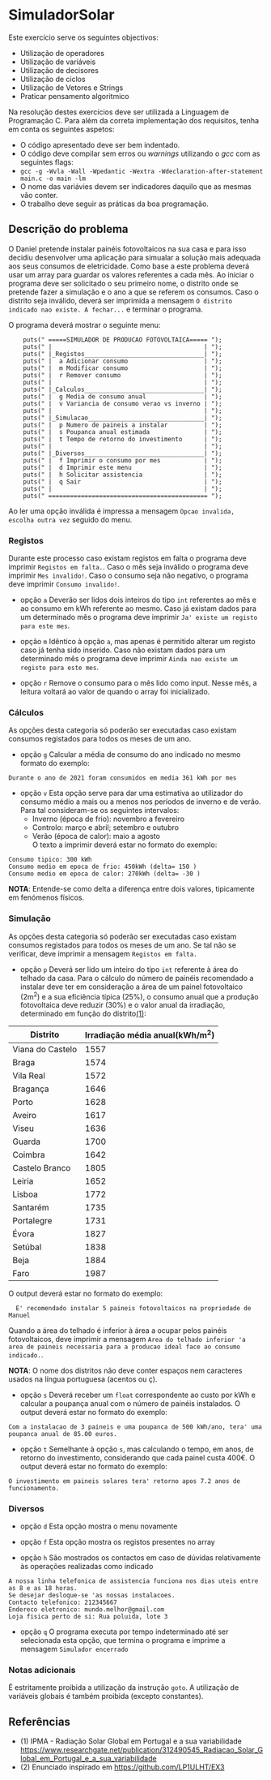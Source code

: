# SimuladorSolar

Este exercício serve os seguintes objectivos:
- Utilização de operadores
- Utilização de variáveis
- Utilização de decisores
- Utilização de ciclos
- Utilização de Vetores e Strings
- Praticar pensamento algoritmico

Na resolução destes exercícios deve ser utilizada a Linguagem de Programação C. Para além da correta implementação dos requisitos, tenha em conta os seguintes aspetos:
- O código apresentado deve ser bem indentado.
- O código deve compilar sem erros ou *warnings* utilizando o *gcc* com as seguintes flags:
- `gcc -g -Wvla -Wall -Wpedantic -Wextra -Wdeclaration-after-statement main.c -o main -lm`
- O nome das variávies devem ser indicadores daquilo que as mesmas vão conter.
- O trabalho deve seguir as práticas da boa programação.

## Descrição do problema
O Daniel pretende instalar painéis fotovoltaicos na sua casa e para isso decidiu desenvolver uma aplicação para simualar a solução mais adequada aos seus consumos de eletricidade. Como base a este problema deverá usar um array para guardar os valores referentes a cada mês.
Ao iniciar o programa deve ser solicitado o seu primeiro nome, o distrito onde se pretende fazer a simulação e o ano a que se referem os consumos. Caso o distrito seja inválido, deverá ser imprimida a mensagem `O distrito indicado nao existe. A fechar...` e terminar o programa.

O programa deverá mostrar o seguinte menu:

```
    puts(" =====SIMULADOR DE PRODUCAO FOTOVOLTAICA===== ");
    puts(" |                                          | ");
    puts(" |_Registos_________________________________| ");
    puts(" |  a Adicionar consumo                     | ");
    puts(" |  m Modificar consumo                     | ");
    puts(" |  r Remover consumo                       | ");
    puts(" |                                          | ");
    puts(" |_Calculos_________________________________| ");
    puts(" |  g Media de consumo anual                | ");
    puts(" |  v Variancia de consumo verao vs inverno | ");
    puts(" |                                          | ");
    puts(" |_Simulacao________________________________| ");
    puts(" |  p Numero de paineis a instalar          | ");
    puts(" |  s Poupanca anual estimada               | ");
    puts(" |  t Tempo de retorno do investimento      | ");
    puts(" |                                          | ");
    puts(" |_Diversos_________________________________| ");
    puts(" |  f Imprimir o consumo por mes            | ");
    puts(" |  d Imprimir este menu                    | ");
    puts(" |  h Solicitar assistencia                 | ");
    puts(" |  q Sair                                  | ");
    puts(" |                                          | ");
    puts(" ============================================ ");
```

Ao ler uma opção inválida é impressa a mensagem `Opcao invalida, escolha outra vez` seguido do menu.

### Registos
Durante este processo caso existam registos em falta o programa deve imprimir `Registos em falta.`.
Caso o mês seja inválido o programa deve imprimir `Mes invalido!`.
Caso o consumo seja não negativo, o programa deve imprimir `Consumo invalido!`.
* opção `a`
  Deverão ser lidos dois inteiros do tipo `int` referentes ao mês e ao consumo em kWh referente ao mesmo.
  Caso já existam dados para um determinado mês o programa deve imprimir `Ja' existe um registo para este mes`.
* opção `m` Idêntico à opção `a`, mas apenas é permitido alterar um registo caso já tenha sido inserido.
  Caso não existam dados para um determinado mês o programa deve imprimir `Ainda nao existe um registo para este mes`.

* opção `r`
  Remove o consumo para o mês lido como input. Nesse mês, a leitura voltará ao valor de quando o array foi inicializado.

### Cálculos
As opções desta categoria só poderão ser executadas caso existam consumos registados para todos os meses de um ano.

* opção `g`
  Calcular a média de consumo do ano indicado no mesmo formato do exemplo:
```
Durante o ano de 2021 foram consumidos em media 361 kWh por mes
```

* opção `v`
  Esta opção serve para dar uma estimativa ao utilizador do consumo médio a mais ou a menos nos períodos de inverno e de verão. Para tal consideram-se os seguintes intervalos:
  * Inverno (época de frio): novembro a fevereiro
  * Controlo: março e abril; setembro e outubro
  * Verão (época de calor): maio a agosto
<br> O texto a imprimir deverá estar no formato do exemplo:
```
Consumo tipico: 300 kWh
Consumo medio em epoca de frio: 450kWh (delta= 150 )
Consumo medio em epoca de calor: 270kWh (delta= -30 )
```

**NOTA**: Entende-se como delta a diferença entre dois valores, tipicamente em fenómenos físicos.

### Simulação
As opções desta categoria só poderão ser executadas caso existam consumos registados para todos os meses de um ano. Se tal não se verificar, deve imprimir a mensagem `Registos em falta.`

* opção `p`
  Deverá ser lido um inteiro do tipo `int` referente à área do telhado da casa. Para o cálculo do número de painéis recomendado a instalar deve ter em consideração a área de um painel fotovoltaico (2m<sup>2</sup>) e a sua eficiência típica (25%), o consumo anual que a produção fotovoltaica deve reduzir (30%) e o valor anual da irradiação, determinado em função do distrito[(1)](#ref1):

| Distrito         | Irradiação média anual(kWh/m<sup>2</sup>) |  
|------------------|-------------------------------------------|
| Viana do Castelo | 1557                                      |
| Braga            | 1574                                      |
| Vila Real        | 1572                                      |
| Bragança         | 1646                                      |
| Porto            | 1628                                      |
| Aveiro           | 1617                                      |
| Viseu            | 1636                                      |
| Guarda           | 1700                                      |
| Coimbra          | 1642                                      |
| Castelo Branco   | 1805                                      |
| Leiria           | 1652                                      |
| Lisboa           | 1772                                      |
| Santarém         | 1735                                      |
| Portalegre       | 1731                                      |
| Évora            | 1827                                      |
| Setúbal          | 1838                                      |
| Beja             | 1884                                      |
| Faro             | 1987                                      |

O output deverá estar no formato do exemplo:
```
  E' recomendado instalar 5 paineis fotovoltaicos na propriedade de Manuel 
```

Quando a área do telhado é inferior à área a ocupar pelos painéis fotovoltaicos, deve imprimir a mensagem `Area do telhado inferior 'a area de paineis necessaria para a producao ideal face ao consumo indicado.`.

**NOTA**: O nome dos distritos não deve conter espaços nem caracteres usados na língua portuguesa (acentos ou ç).

* opção `s` Deverá receber um `float` correspondente ao custo por kWh e calcular a poupança anual com o número de painéis instalados. O output deverá estar no formato do exemplo:
```
Com a instalacao de 3 paineis e uma poupanca de 500 kWh/ano, tera' uma poupanca anual de 85.00 euros.
```

* opção `t` Semelhante à opção `s`, mas calculando o tempo, em anos, de retorno do investimento, considerando que cada painel custa 400€. O output deverá estar no formato do exemplo:
```
O investimento em paineis solares tera' retorno apos 7.2 anos de funcionamento.
```

### Diversos
* opção `d` Esta opção mostra o menu novamente
* opção `f` Esta opção mostra os registos presentes no array

* opção `h` São mostrados os contactos em caso de dúvidas relativamente às operações realizadas como indicado
```
A nossa linha telefonica de assistencia funciona nos dias uteis entre as 8 e as 18 horas.
Se desejar desloque-se 'as nossas instalacoes.
Contacto telefonico: 212345667
Endereco eletronico: mundo.melhor@gmail.com
Loja fisica perto de si: Rua poluida, lote 3
```

* opção `q` O programa executa por tempo indeterminado até ser selecionada esta opção, que termina o programa e imprime a mensagem `Simulador encerrado`

### Notas adicionais

É estritamente proibida a utilização da instrução `goto`.
A utilização de variáveis globais é também proibida (excepto constantes).

## Referências

<a name="ref1"></a>
<a name="ref2"></a>

* (1) IPMA - Radiação Solar Global em Portugal e a sua variabilidade
https://www.researchgate.net/publication/312490545_Radiacao_Solar_Global_em_Portugal_e_a_sua_variabilidade
* (2) Enunciado inspirado em
https://github.com/LP1ULHT/EX3